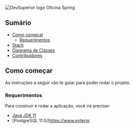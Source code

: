 ![DevSuperior logo]([https://raw.githubusercontent.com/devsuperior/bds-assets/main/ds/devsuperior-logo-small.png](https://img.shields.io/badge/Spring_Boot-F2F4F9?style=for-the-badge&logo=spring-boot)) Oficina Spring


## Sumário

- [Como começar](#getting-started)
    - [Requerimentos](#requirements)
- [Stack](#built-with)
- [Diagrama de Classes](#diagrama-de-classes)
- [Contribuidores](#current-contributors)

## Como começar

As instruções a seguir vão te guiar para poder rodar o projeto.

### Requerimentos

Para construir e rodar a aplicação, você irá precisar:

- [Java JDK 11](https://www.oracle.com/java/technologies/javase-jdk11-downloads.html)
- [PostgreSQL 11.5](https://www.enterpr
